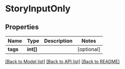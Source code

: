 # StoryInputOnly

## Properties
Name | Type | Description | Notes
------------ | ------------- | ------------- | -------------
**tags** | **int[]** |  | [optional] 

[[Back to Model list]](../README.md#documentation-for-models) [[Back to API list]](../README.md#documentation-for-api-endpoints) [[Back to README]](../README.md)


